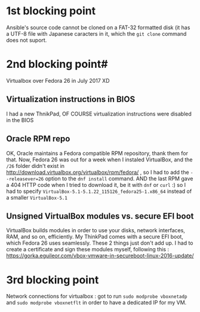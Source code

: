 # 1st blocking point #
Ansible's source code cannot be cloned on a FAT-32 formatted disk (it has a UTF-8 file with Japanese caracters in it, which the `git clone` command does not suport.

# 2nd blocking point#
Virtualbox over Fedora 26 in July 2017 XD

## Virtualization instructions in BIOS ##
I had a new ThnikPad, OF COURSE virtualization instructions were disabled in the BIOS

## Oracle RPM repo ##
OK, Oracle maintains a Fedora compatible RPM repository, thank them for that.
Now, Fedora 26 was out for a week when I instaled VirtualBox, and the `/26` folder didn't exist in http://download.virtualbox.org/virtualbox/rpm/fedora/ , so I had to add the `--releasever=26` option to the `dnf install` command.
AND the last RPM gave a 404 HTTP code when I tried to download it, be it with `dnf` or `curl` :) so I had to specify `VirtualBox-5.1-5.1.22_115126_fedora25-1.x86_64` instead of a smaller `VirtualBox-5.1`

## Unsigned VirtualBox modules vs. secure EFI boot ##
VirtualBox builds modules in order to use your disks, network interfaces, RAM, and so on, efficiently.
My ThinkPad comes with a secure EFI boot, which Fedora 26 uses seamlessly.
These 2 things just don't add up.
I had to create a certificate and sign these modules myself, following this : https://gorka.eguileor.com/vbox-vmware-in-secureboot-linux-2016-update/

# 3rd blocking point #
Network connections for virtualbox : got to run `sudo modprobe vboxnetadp` and `sudo modprobe vboxnetflt` in order to have a dedicated IP for my VM.